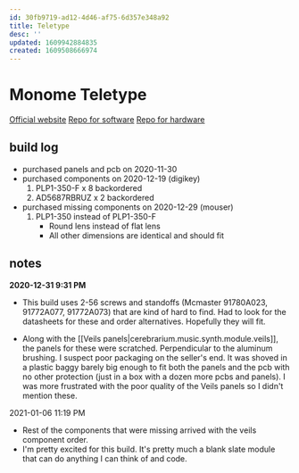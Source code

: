 ```yaml
---
id: 30fb9719-ad12-4d46-af75-6d357e348a92
title: Teletype
desc: ''
updated: 1609942884835
created: 1609508666974
---
```

# Monome Teletype

[Official website](https://monome.org/docs/teletype/)
[Repo for software](https://github.com/monome/teletype)
[Repo for hardware](https://github.com/monome/teletype-hardware)

## build log

- purchased panels and pcb on 2020-11-30
- purchased components on 2020-12-19 (digikey)
  1. PLP1-350-F x 8 backordered
  2. AD5687RBRUZ‎ x 2 backordered
- purchased missing components on 2020-12-29 (mouser)
  1. PLP1-350 instead of PLP1-350-F
     - Round lens instead of flat lens
     - All other dimensions are identical and should fit

## notes

**2020-12-31 9:31 PM**
- This build uses 2-56 screws and standoffs (Mcmaster 91780A023, 91772A077, 91772A073) that are kind of hard to find. Had to look for the datasheets for these and order alternatives. Hopefully they will fit.

- Along with the [[Veils panels|cerebrarium.music.synth.module.veils]], the panels for these were scratched. Perpendicular to the aluminum brushing. I suspect poor packaging on the seller's end. It was shoved in a plastic baggy barely big enough to fit both the panels and the pcb with no other protection (just in a box with a dozen more pcbs and panels). I was more frustrated with the poor quality of the Veils panels so I didn't mention these. 

2021-01-06 11:19 PM
- Rest of the components that were missing arrived with the veils component order.
- I'm pretty excited for this build. It's pretty much a blank slate module that can do anything I can think of and code.
